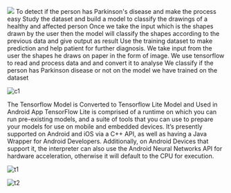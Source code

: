 
![](DemoVideogif.gif)
To detect if the person has Parkinson's disease and make the process easy
Study the dataset and build a model to classify the drawings of a healthy and affected person
Once we take the input which is the shapes drawn by the user then the model will classify the shapes according to the previous data and give output as result
Use the training dataset to make prediction and help patient for further diagnosis.
We take input from the user the shapes he draws on paper in the form of image.
We use tensorflow to read and process data and and convert it to analyse
We classify if the person has Parkinson disease or not on the model we have trained on the dataset



![c1](https://user-images.githubusercontent.com/37294597/90333776-1ec63600-dfe6-11ea-88b9-c820d8963d4f.jpg)



The Tensorflow Model  is Converted to Tensorflow Lite Model and Used in Android App​ 
 TensorFlow Lite is comprised of a runtime on which you can run pre-existing models, and a suite of tools that you can use to prepare your models for use on mobile and embedded devices.
It’s presently supported on Android and iOS via a C++ API, as well as having a Java Wrapper for Android Developers. 
Additionally, on Android Devices that support it, the interpreter can also use the Android Neural Networks API for hardware acceleration, otherwise it will default to the CPU for execution. 



![t1](https://user-images.githubusercontent.com/37294597/90333723-bbd49f00-dfe5-11ea-9d43-ef26fae43f1f.png)





![t2](https://user-images.githubusercontent.com/37294597/90333739-ca22bb00-dfe5-11ea-920a-7caadbe0c554.png)
